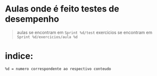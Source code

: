 # Aulas onde é feito testes de desempenho
> aulas se encontram em `Sprint %d/test`
> exercicios se encontram em `Sprint %d/exercicios/aula %d`
# indice:
    %d = numero correspondente ao respectivo conteudo
